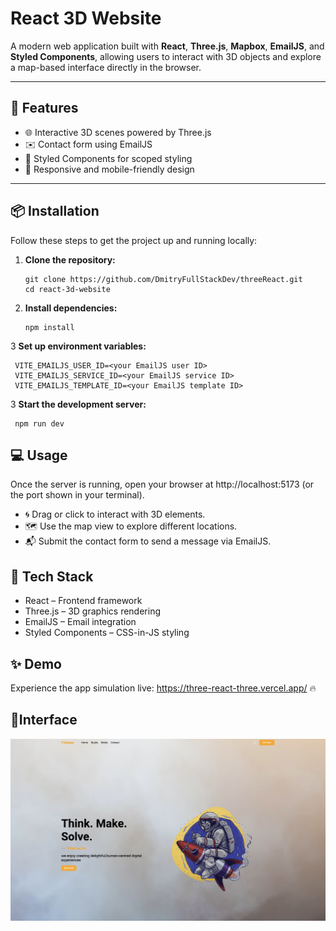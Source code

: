 # React 3D Website

A modern web application built with **React**, **Three.js**, **Mapbox**, **EmailJS**, and **Styled Components**, allowing users to interact with 3D objects and explore a map-based interface directly in the browser.

---

## 🚀 Features

- 🌐 Interactive 3D scenes powered by Three.js
- ✉️ Contact form using EmailJS
- 🎨 Styled Components for scoped styling
- 📱 Responsive and mobile-friendly design

---

## 📦 Installation

Follow these steps to get the project up and running locally:

1. **Clone the repository:**
   ```
   git clone https://github.com/DmitryFullStackDev/threeReact.git
   cd react-3d-website
   ```

2. **Install dependencies:**
   ```
   npm install
   ```

3 **Set up environment variables:**
   ```
    VITE_EMAILJS_USER_ID=<your EmailJS user ID>
    VITE_EMAILJS_SERVICE_ID=<your EmailJS service ID>
    VITE_EMAILJS_TEMPLATE_ID=<your EmailJS template ID>
   ```

3 **Start the development server:**
   ```
    npm run dev
   ```

## 💻 Usage
Once the server is running, open your browser at http://localhost:5173 (or the port shown in your terminal).

- 🌀 Drag or click to interact with 3D elements.
- 🗺️ Use the map view to explore different locations.
- 📬 Submit the contact form to send a message via EmailJS.

## 🧪 Tech Stack
- React – Frontend framework
- Three.js – 3D graphics rendering
- EmailJS – Email integration
- Styled Components – CSS-in-JS styling

## ✨ Demo
Experience the app simulation live:
https://three-react-three.vercel.app/ 🔥

## 🧩Interface
![Capture](img.png)
